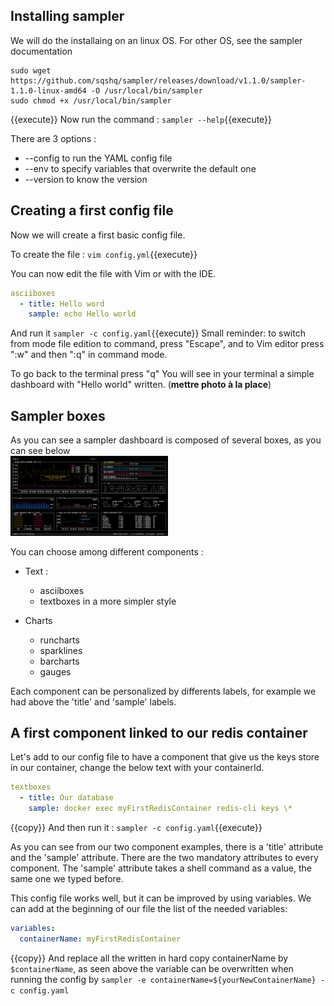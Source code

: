 
## Installing sampler

We will do the installaing on an linux OS. For other OS, see the sampler documentation
```
sudo wget https://github.com/sqshq/sampler/releases/download/v1.1.0/sampler-1.1.0-linux-amd64 -O /usr/local/bin/sampler
sudo chmod +x /usr/local/bin/sampler 
``` 
{{execute}}
Now run the command :
`sampler --help`{{execute}}

There are 3 options :
- --config to run the YAML config file
- --env to specify variables that overwrite the default one
- --version to know the version

## Creating a first config file
Now we will create a first basic config file. 

To create the file : 
`vim config.yml`{{execute}}

You can now edit the file with Vim or with the IDE.

```yaml
asciiboxes
  - title: Hello word
    sample: echo Hello world
```
And run it `sampler -c config.yaml`{{execute}}
Small reminder: to switch from mode file edition to command, press "Escape", and to Vim editor press ":w" and then ":q" in command mode.  

To go back to the terminal press "q"
You will see in your terminal a simple dashboard with "Hello world" written. (**mettre photo à la place**)


## Sampler boxes
As you can see a sampler dashboard is composed of several boxes, as you can see below
<br>
<img src="../demo.jpg" width="50%" height="50%">

You can choose among different components :
- Text :
  - asciiboxes
  - textboxes in a more simpler style

- Charts
    - runcharts 
    - sparklines
    - barcharts
    - gauges

Each component can be personalized by differents labels, for example we had above the 'title' and 'sample' labels. 

## A first component linked to our redis container
Let's add to our config file to have a component that give us the keys store in our container, change the below text with your containerId.

```yaml
textboxes
  - title: Our database
    sample: docker exec myFirstRedisContainer redis-cli keys \* 
```
{{copy}}
And then run it : `sampler -c config.yaml`{{execute}}

As you can see from our two component examples, there is a 'title' attribute and the 'sample' attribute. There are the two mandatory attributes to every component. The 'sample' attribute takes a shell command as a value, the same one we typed before. 

This config file works well, but it can be improved by using variables. We can add at the beginning of our file the list of the needed variables:
```yaml
variables:
  containerName: myFirstRedisContainer
```
{{copy}}
And replace all the written in hard copy containerName by `$containerName`, as seen above the variable can be overwritten when running the config by `sampler -e containerName=${yourNewContainerName} -c config.yaml`



